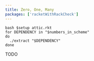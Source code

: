 ```yaml
---
title: Zero, One, Many
packages: ['racketWithRackCheck']
---
```


```{pipe="sh"}
bash $setup attic.rkt
for DEPENDENCY in "$numbers_in_scheme"
do
  ./extract "$DEPENDENCY"
done
```

TODO
